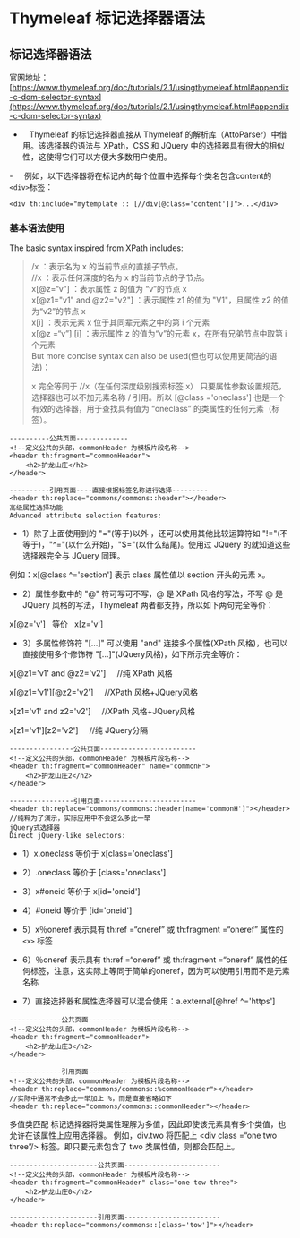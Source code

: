 # Thymeleaf 标记选择器语法
## 标记选择器语法   
官网地址：[https://www.thymeleaf.org/doc/tutorials/2.1/usingthymeleaf.html#appendix-c-dom-selector-syntax](https://www.thymeleaf.org/doc/tutorials/2.1/usingthymeleaf.html#appendix-c-dom-selector-syntax)

-    Thymeleaf 的标记选择器直接从 Thymeleaf 的解析库（AttoParser）中借⽤。该选择器的语法与 XPath，CSS 和 JQuery 中的选择器具有很⼤的相似性，这使得它们可以⽅便⼤多数⽤户使⽤。 

-     例如，以下选择器将在标记内的每个位置中选择每个类名包含content的`<div>`标签：
```
<div th:include="mytemplate :: [//div[@class='content']]">...</div>
```

### 基本语法使用
The basic syntax inspired from XPath includes:

> /x ：表示名为 x 的当前节点的直接⼦节点。  
//x ：表示任何深度的名为 x 的当前节点的⼦节点。  
x[@z=“v”] ：表示属性 z 的值为 “v”的节点 x  
x[@z1="v1" and @z2="v2"] ：表示属性 z1 的值为 "V1"，且属性 z2 的值为“v2”的节点 x  
x[i] ：表示元素 x 位于其同辈元素之中的第 i 个元素  
x[@z =“v”] [i] ：表示属性 z 的值为“v”的元素 x，在所有兄弟节点中取第 i 个元素  
But more concise syntax can also be used(但也可以使用更简洁的语法)：
>
> x 完全等同于 //x（在任何深度级别搜索标签 x）
只要属性参数设置规范，选择器也可以不加元素名称 / 引⽤。所以 [@class ='oneclass'] 也是⼀个有效的选择器，⽤于查找具有值为 “oneclass” 的类属性的任何元素（标签）。
```
----------公共页面-------------
<!--定义公共的头部，commonHeader 为模板片段名称-->
<header th:fragment="commonHeader">
    <h2>护龙山庄</h2>
</header>
 
----------引用页面----直接根据标签名称进行选择---------
<header th:replace="commons/commons::header"></header>
高级属性选择功能
Advanced attribute selection features:
```
- 1）除了上面使用到的 "="(等于)以外 ，还可以使用其他⽐较运算符如 "!="(不等于)，"^="(以什么开始)，"$="(以什么结尾)。使用过 JQuery 的就知道这些选择器完全与 JQuery 同理。

例如：x[@class ^='section'] 表示 class 属性值以 section 开头的元素 x。

- 2）属性参数中的 "@" 符可写可不写，@ 是 XPath 风格的写法，不写 @ 是 JQuery 风格的写法，Thymeleaf 两者都支持，所以如下两句完全等价：

x[@z='v']   等价   x[z='v']

- 3）多属性修饰符 "[...]" 可以使用 "and" 连接多个属性(XPath 风格)，也可以直接使用多个修饰符 "[...]"(JQuery风格)，如下所示完全等价：

x[@z1='v1' and @z2='v2']     //纯 XPath 风格

x[@z1='v1'][@z2='v2']     //XPath 风格+JQuery风格

x[z1='v1' and z2='v2']     //XPath 风格+JQuery风格

x[z1='v1'][z2='v2']     //纯 JQuery分隔
```
----------------公共页面------------------------
<!--定义公共的头部，commonHeader 为模板片段名称-->
<header th:fragment="commonHeader" name="commonH">
    <h2>护龙山庄2</h2>
</header>
 
----------------引用页面------------------------
<header th:replace="commons/commons::header[name='commonH']"></header>
//纯粹为了演示，实际应用中不会这么多此一举
jQuery式选择器
Direct jQuery-like selectors:
```
- 1）x.oneclass 等价于 x[class='oneclass']

- 2）.oneclass 等价于 [class='oneclass']

- 3）x#oneid 等价于 x[id='oneid']

- 4）#oneid 等价于 [id='oneid']

- 5）x％oneref 表示具有 th:ref =“oneref” 或 th:fragment =“oneref” 属性的 `<x>` 标签

- 6）％oneref 表示具有 th:ref =“oneref” 或 th:fragment =“oneref” 属性的任何标签，注意，这实际上等同于简单的oneref，因为可以使⽤引⽤⽽不是元素名称

- 7）直接选择器和属性选择器可以混合使⽤：a.external[@href ^='https']
```
-------------公共页面-------------------------
<!--定义公共的头部，commonHeader 为模板片段名称-->
<header th:fragment="commonHeader">
    <h2>护龙山庄3</h2>
</header>
 
-------------引用页面-------------------------
<!--定义公共的头部，commonHeader 为模板片段名称-->
<header th:replace="commons/commons::%commonHeader"></header>
//实际中通常不会多此一举加上 %，而是直接省略如下
<header th:replace="commons/commons::commonHeader"></header>
```
多值类匹配
标记选择器将类属性理解为多值，因此即使该元素具有多个类值，也允许在该属性上应⽤选择器。
例如，div.two 将匹配上 <div class =“one two three”/> 标签。即只要元素包含了 two 类属性值，则都会匹配上。
```
----------------------公共页面------------------------
<!--定义公共的头部，commonHeader 为模板片段名称-->
<header th:fragment="commonHeader" class="one tow three">
    <h2>护龙山庄0</h2>
</header>
 
----------------------引用页面------------------------
<header th:replace="commons/commons::[class='tow']"></header>
```
